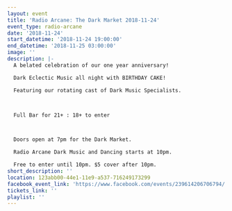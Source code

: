 ```yaml
---
layout: event
title: 'Radio Arcane: The Dark Market 2018-11-24'
event_type: radio-arcane
date: '2018-11-24'
start_datetime: '2018-11-24 19:00:00'
end_datetime: '2018-11-25 03:00:00'
image: ''
description: |-
  A belated celebration of our one year anniversary!

  Dark Eclectic Music all night with BIRTHDAY CAKE!

  Featuring our rotating cast of Dark Music Specialists.



  Full Bar for 21+ : 18+ to enter



  Doors open at 7pm for the Dark Market.

  Radio Arcane Dark Music and Dancing starts at 10pm.

  Free to enter until 10pm. $5 cover after 10pm.
short_description: ''
location: 123abb00-44e1-11e9-a537-716249173299
facebook_event_link: 'https://www.facebook.com/events/239614206706794/'
tickets_link: ''
playlist: ''
---
```

